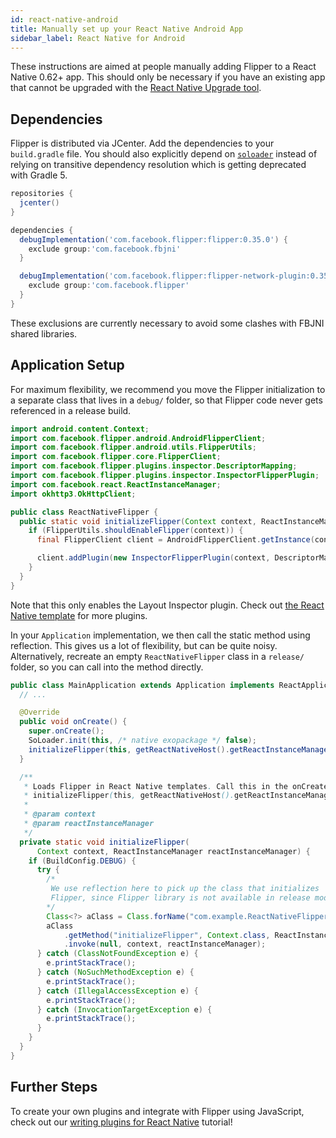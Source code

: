 ```yaml
---
id: react-native-android
title: Manually set up your React Native Android App
sidebar_label: React Native for Android
---
```


These instructions are aimed at people manually adding Flipper to a React Native 0.62+ app.
This should only be necessary if you have an existing app that cannot be upgraded with the
[React Native Upgrade tool](https://reactnative.dev/docs/upgrading).

## Dependencies

Flipper is distributed via JCenter. Add the dependencies to your `build.gradle` file.
You should also explicitly depend on [`soloader`](https://github.com/facebook/soloader)
instead of relying on transitive dependency resolution which is getting deprecated
with Gradle 5.

```groovy
repositories {
  jcenter()
}

dependencies {
  debugImplementation('com.facebook.flipper:flipper:0.35.0') {
    exclude group:'com.facebook.fbjni'
  }

  debugImplementation('com.facebook.flipper:flipper-network-plugin:0.35.0') {
    exclude group:'com.facebook.flipper'
  }
}
```

These exclusions are currently necessary to avoid some clashes with FBJNI
shared libraries.

## Application Setup

For maximum flexibility, we recommend you move the Flipper initialization to a separate
class that lives in a `debug/` folder, so that Flipper code never gets referenced in a
release build.

```java
import android.content.Context;
import com.facebook.flipper.android.AndroidFlipperClient;
import com.facebook.flipper.android.utils.FlipperUtils;
import com.facebook.flipper.core.FlipperClient;
import com.facebook.flipper.plugins.inspector.DescriptorMapping;
import com.facebook.flipper.plugins.inspector.InspectorFlipperPlugin;
import com.facebook.react.ReactInstanceManager;
import okhttp3.OkHttpClient;

public class ReactNativeFlipper {
  public static void initializeFlipper(Context context, ReactInstanceManager reactInstanceManager) {
    if (FlipperUtils.shouldEnableFlipper(context)) {
      final FlipperClient client = AndroidFlipperClient.getInstance(context);

      client.addPlugin(new InspectorFlipperPlugin(context, DescriptorMapping.withDefaults()));
    }
  }
}
```

Note that this only enables the Layout Inspector plugin. Check out [the React Native template](https://github.com/facebook/react-native/blob/6f627f684bb6506a677c9632b2710e4a541690a9/template/android/app/src/debug/java/com/helloworld/ReactNativeFlipper.java) for more plugins.

In your `Application` implementation, we then call the static method using
reflection. This gives us a lot of flexibility, but can be quite noisy.
Alternatively, recreate an empty `ReactNativeFlipper` class in a `release/` folder,
so you can call into the method directly.

```java
public class MainApplication extends Application implements ReactApplication {
  // ...

  @Override
  public void onCreate() {
    super.onCreate();
    SoLoader.init(this, /* native exopackage */ false);
    initializeFlipper(this, getReactNativeHost().getReactInstanceManager());
  }

  /**
   * Loads Flipper in React Native templates. Call this in the onCreate method with something like
   * initializeFlipper(this, getReactNativeHost().getReactInstanceManager());
   *
   * @param context
   * @param reactInstanceManager
   */
  private static void initializeFlipper(
      Context context, ReactInstanceManager reactInstanceManager) {
    if (BuildConfig.DEBUG) {
      try {
        /*
         We use reflection here to pick up the class that initializes
         Flipper, since Flipper library is not available in release mode
        */
        Class<?> aClass = Class.forName("com.example.ReactNativeFlipper");
        aClass
            .getMethod("initializeFlipper", Context.class, ReactInstanceManager.class)
            .invoke(null, context, reactInstanceManager);
      } catch (ClassNotFoundException e) {
        e.printStackTrace();
      } catch (NoSuchMethodException e) {
        e.printStackTrace();
      } catch (IllegalAccessException e) {
        e.printStackTrace();
      } catch (InvocationTargetException e) {
        e.printStackTrace();
      }
    }
  }
}
```

## Further Steps

To create your own plugins and integrate with Flipper using JavaScript, check out our [writing plugins for React Native](tutorial/react-native) tutorial!